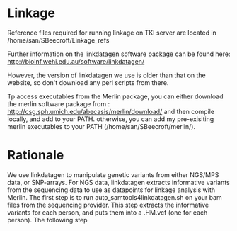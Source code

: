 # Linkage

Reference files required for running linkage on TKI server are located in /home/san/SBeecroft/Linkage_refs

Further information on the linkdatagen software package can be found here: 
http://bioinf.wehi.edu.au/software/linkdatagen/

However, the version of linkdatagen we use is older than that on the website, so don't download any perl scripts from there.

Tp access executables from the Merlin package, you can either download the merlin software package from :
http://csg.sph.umich.edu/abecasis/merlin/download/ and then compile locally, and add to your PATH. otherwise, you can add my pre-exisiting merlin executables to your PATH (/home/san/SBeecroft/merlin/). 

# Rationale
We use linkdatagen to manipulate genetic variants from either NGS/MPS data, or SNP-arrays. For NGS data, linkdatagen extracts informative variants from the sequencing data to use as datapoints for linkage analysis with Merlin. The first step is to run auto_samtools4linkdatagen.sh on your bam files from the sequencing provider. This step extracts the informative variants for each person, and puts them into a .HM.vcf (one for each person). The following step 
